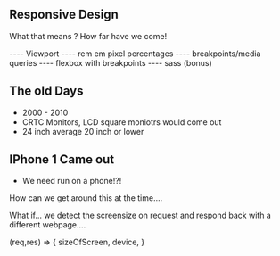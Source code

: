 
## Responsive Design

What that means ?  How far have we come!


---- Viewport 
---- rem em pixel percentages
---- breakpoints/media queries
---- flexbox with breakpoints
---- sass (bonus)


## The old Days 


- 2000 - 2010 
- CRTC Monitors, LCD square moniotrs would come out
- 24 inch  average 20 inch or lower 

## IPhone 1 Came out 

- We need run on a phone!?!

How can we get around this at the time....

What if... we detect the screensize on request
and respond back with a different webpage....

(req,res) => {
  sizeOfScreen,
  device, 
}